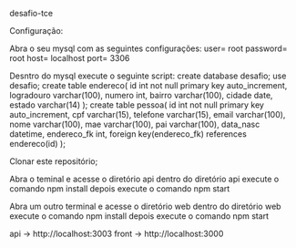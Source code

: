 desafio-tce

Configuração:

Abra o seu mysql com as seguintes configurações:
user= root
password= root
host= localhost
port= 3306

Desntro do mysql execute o seguinte script:
create database desafio;
use desafio;
create table endereco(
id int not null primary key auto_increment,
logradouro varchar(100),
numero int,
bairro varchar(100),
cidade date,
estado varchar(14)
);
create table pessoa(
id int not null primary key auto_increment,
cpf varchar(15),
telefone varchar(15),
email varchar(100),
nome varchar(100),
mae varchar(100),
pai varchar(100),
data_nasc datetime,
endereco_fk int,
foreign key(endereco_fk) references endereco(id)
);

Clonar este repositório;

Abra o teminal e acesse o diretório api
dentro do diretório api execute o comando npm install
depois execute o comando npm start

Abra um outro terminal e acesse o diretório web
dentro do diretório web execute o comando npm install
depois execute o comando npm start


api -> http://localhost:3003
front -> http://localhost:3000
